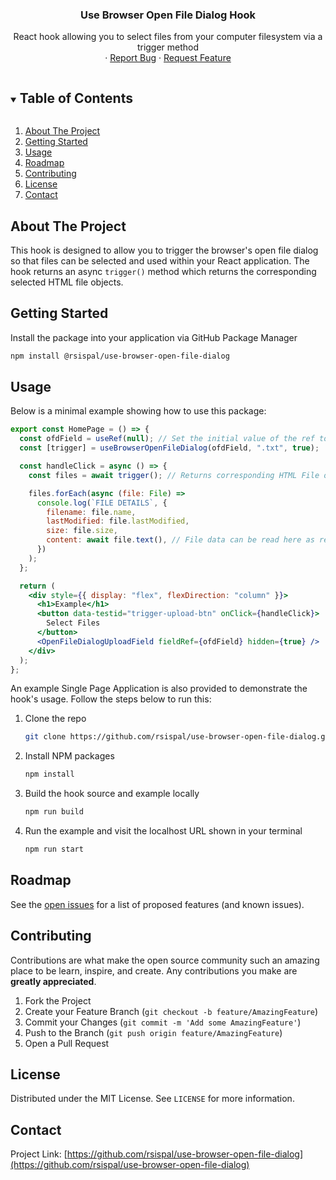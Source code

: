 <p align="center">

  <h3 align="center">Use Browser Open File Dialog Hook</h3>

  <p align="center">
    React hook allowing you to select files from your computer filesystem via a trigger method
    <br />
    ·
    <a href="https://github.com/rsispal/use-browser-open-file-dialog/issues">Report Bug</a>
    ·
    <a href="https://github.com/rsispal/use-browser-open-file-dialog/issues">Request Feature</a>
  </p>
</p>

<!-- TABLE OF CONTENTS -->
<details open="open">
  <summary><h2 style="display: inline-block">Table of Contents</h2></summary>
  <ol>
    <li>
      <a href="#about-the-project">About The Project</a>
    </li>
    <li>
      <a href="#getting-started">Getting Started</a>
    </li>
    <li><a href="#usage">Usage</a></li>
    <li><a href="#roadmap">Roadmap</a></li>
    <li><a href="#contributing">Contributing</a></li>
    <li><a href="#license">License</a></li>
    <li><a href="#contact">Contact</a></li>
  </ol>
</details>

<!-- ABOUT THE PROJECT -->

## About The Project

This hook is designed to allow you to trigger the browser's open file dialog so that files can be selected and used within your React application. The hook returns an async `trigger()` method which returns the corresponding selected HTML file objects.

## Getting Started

Install the package into your application via GitHub Package Manager

```sh
npm install @rsispal/use-browser-open-file-dialog
```

## Usage

Below is a minimal example showing how to use this package:

```jsx
export const HomePage = () => {
  const ofdField = useRef(null); // Set the initial value of the ref to null
  const [trigger] = useBrowserOpenFileDialog(ofdField, ".txt", true);

  const handleClick = async () => {
    const files = await trigger(); // Returns corresponding HTML File objects based on user selectioj

    files.forEach(async (file: File) =>
      console.log(`FILE DETAILS`, {
        filename: file.name,
        lastModified: file.lastModified,
        size: file.size,
        content: await file.text(), // File data can be read here as required as a blob, text, arrayBuffer or stream
      })
    );
  };

  return (
    <div style={{ display: "flex", flexDirection: "column" }}>
      <h1>Example</h1>
      <button data-testid="trigger-upload-btn" onClick={handleClick}>
        Select Files
      </button>
      <OpenFileDialogUploadField fieldRef={ofdField} hidden={true} />
    </div>
  );
};
```

An example Single Page Application is also provided to demonstrate the hook's usage. Follow the steps below to run this:

1. Clone the repo
   ```sh
   git clone https://github.com/rsispal/use-browser-open-file-dialog.git
   ```
2. Install NPM packages
   ```sh
   npm install
   ```
3. Build the hook source and example locally
   ```sh
   npm run build
   ```
4. Run the example and visit the localhost URL shown in your terminal
   ```sh
   npm run start
   ```

<!-- ROADMAP -->

## Roadmap

See the [open issues](https://github.com/rsispal/use-browser-open-file-dialog/issues) for a list of proposed features (and known issues).

<!-- CONTRIBUTING -->

## Contributing

Contributions are what make the open source community such an amazing place to be learn, inspire, and create. Any contributions you make are **greatly appreciated**.

1. Fork the Project
2. Create your Feature Branch (`git checkout -b feature/AmazingFeature`)
3. Commit your Changes (`git commit -m 'Add some AmazingFeature'`)
4. Push to the Branch (`git push origin feature/AmazingFeature`)
5. Open a Pull Request

<!-- LICENSE -->

## License

Distributed under the MIT License. See `LICENSE` for more information.

<!-- CONTACT -->

## Contact

Project Link: [https://github.com/rsispal/use-browser-open-file-dialog](https://github.com/rsispal/use-browser-open-file-dialog)

<!-- ACKNOWLEDGEMENTS -->

<!-- MARKDOWN LINKS & IMAGES -->
<!-- https://www.markdownguide.org/basic-syntax/#reference-style-links -->

[issues-shield]: https://img.shields.io/github/issues/rsispal/repo.svg?style=for-the-badge
[issues-url]: https://github.com/rsispal/repo/issues
[license-shield]: https://img.shields.io/github/license/rsispal/repo.svg?style=for-the-badge
[license-url]: https://github.com/rsispal/repo/blob/master/LICENSE.txt
[linkedin-shield]: https://img.shields.io/badge/-LinkedIn-black.svg?style=for-the-badge&logo=linkedin&colorB=555
[linkedin-url]: https://linkedin.com/in/rav-sispal
